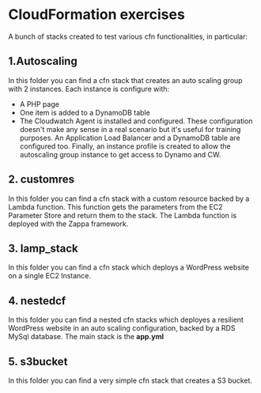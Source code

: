 # CloudFormation exercises

A bunch of stacks created to test various cfn functionalities, in particular:

## 1.Autoscaling

In this folder you can find a cfn stack that creates an auto scaling group with 2 instances. Each instance is configure with:
- A PHP page
- One item is added to a DynamoDB table
- The Cloudwatch Agent is installed and configured.
These configuration doesn't make any sense in a real scenario but it's useful for training purposes.
An Application Load Balancer and a DynamoDB table are configured too. Finally, an instance profile is created to allow the autoscaling group instance to get access to Dynamo and CW.

## 2. customres

In this folder you can find a cfn stack with a custom resource backed by a Lambda function. 
This function gets the parameters from the EC2 Parameter Store and return them to the stack.
The Lambda function is deployed with the Zappa framework.

## 3. lamp_stack

In this folder you can find a cfn stack which deploys a WordPress website on a single EC2 Instance.

## 4. nestedcf

In this folder you can find a nested cfn stacks which deployes a resilient WordPress website in an auto scaling configuration, backed by a RDS MySql database.
The main stack is the **app.yml**

## 5. s3bucket

In this folder you can find a very simple cfn stack that creates a S3 bucket.